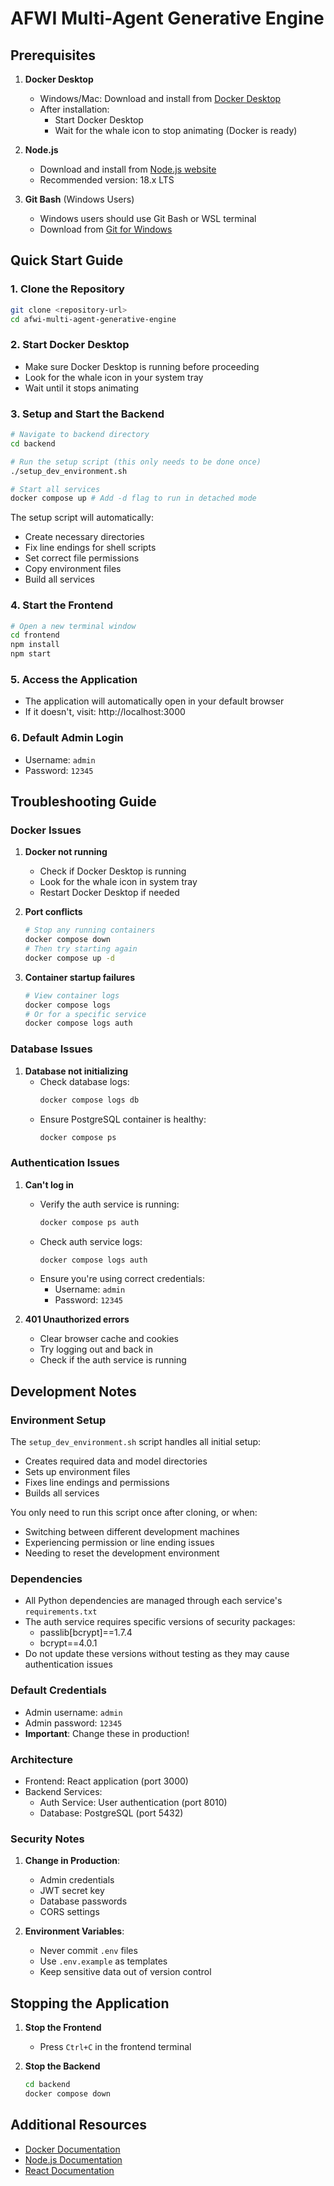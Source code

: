 # AFWI Multi-Agent Generative Engine

## Prerequisites

1. **Docker Desktop**
   - Windows/Mac: Download and install from [Docker Desktop](https://www.docker.com/products/docker-desktop)
   - After installation:
     - Start Docker Desktop
     - Wait for the whale icon to stop animating (Docker is ready)

2. **Node.js**
   - Download and install from [Node.js website](https://nodejs.org/)
   - Recommended version: 18.x LTS

3. **Git Bash** (Windows Users)
   - Windows users should use Git Bash or WSL terminal
   - Download from [Git for Windows](https://gitforwindows.org/)

## Quick Start Guide

### 1. Clone the Repository
```bash
git clone <repository-url>
cd afwi-multi-agent-generative-engine
```

### 2. Start Docker Desktop
- Make sure Docker Desktop is running before proceeding
- Look for the whale icon in your system tray
- Wait until it stops animating

### 3. Setup and Start the Backend
```bash
# Navigate to backend directory
cd backend

# Run the setup script (this only needs to be done once)
./setup_dev_environment.sh

# Start all services
docker compose up # Add -d flag to run in detached mode
```

The setup script will automatically:
- Create necessary directories
- Fix line endings for shell scripts
- Set correct file permissions
- Copy environment files
- Build all services

### 4. Start the Frontend
```bash
# Open a new terminal window
cd frontend
npm install
npm start
```

### 5. Access the Application
- The application will automatically open in your default browser
- If it doesn't, visit: http://localhost:3000

### 6. Default Admin Login
- Username: `admin`
- Password: `12345`

## Troubleshooting Guide

### Docker Issues
1. **Docker not running**
   - Check if Docker Desktop is running
   - Look for the whale icon in system tray
   - Restart Docker Desktop if needed

2. **Port conflicts**
   ```bash
   # Stop any running containers
   docker compose down
   # Then try starting again
   docker compose up -d
   ```

3. **Container startup failures**
   ```bash
   # View container logs
   docker compose logs
   # Or for a specific service
   docker compose logs auth
   ```

### Database Issues
1. **Database not initializing**
   - Check database logs:
     ```bash
     docker compose logs db
     ```
   - Ensure PostgreSQL container is healthy:
     ```bash
     docker compose ps
     ```

### Authentication Issues
1. **Can't log in**
   - Verify the auth service is running:
     ```bash
     docker compose ps auth
     ```
   - Check auth service logs:
     ```bash
     docker compose logs auth
     ```
   - Ensure you're using correct credentials:
     - Username: `admin`
     - Password: `12345`

2. **401 Unauthorized errors**
   - Clear browser cache and cookies
   - Try logging out and back in
   - Check if the auth service is running

## Development Notes

### Environment Setup
The `setup_dev_environment.sh` script handles all initial setup:
- Creates required data and model directories
- Sets up environment files
- Fixes line endings and permissions
- Builds all services

You only need to run this script once after cloning, or when:
- Switching between different development machines
- Experiencing permission or line ending issues
- Needing to reset the development environment

### Dependencies
- All Python dependencies are managed through each service's `requirements.txt`
- The auth service requires specific versions of security packages:
  - passlib[bcrypt]==1.7.4
  - bcrypt==4.0.1
- Do not update these versions without testing as they may cause authentication issues

### Default Credentials
- Admin username: `admin`
- Admin password: `12345`
- **Important**: Change these in production!

### Architecture
- Frontend: React application (port 3000)
- Backend Services:
  - Auth Service: User authentication (port 8010)
  - Database: PostgreSQL (port 5432)

### Security Notes
1. **Change in Production**:
   - Admin credentials
   - JWT secret key
   - Database passwords
   - CORS settings

2. **Environment Variables**:
   - Never commit `.env` files
   - Use `.env.example` as templates
   - Keep sensitive data out of version control

## Stopping the Application

1. **Stop the Frontend**
   - Press `Ctrl+C` in the frontend terminal

2. **Stop the Backend**
   ```bash
   cd backend
   docker compose down
   ```

## Additional Resources
- [Docker Documentation](https://docs.docker.com/)
- [Node.js Documentation](https://nodejs.org/docs)
- [React Documentation](https://reactjs.org/)